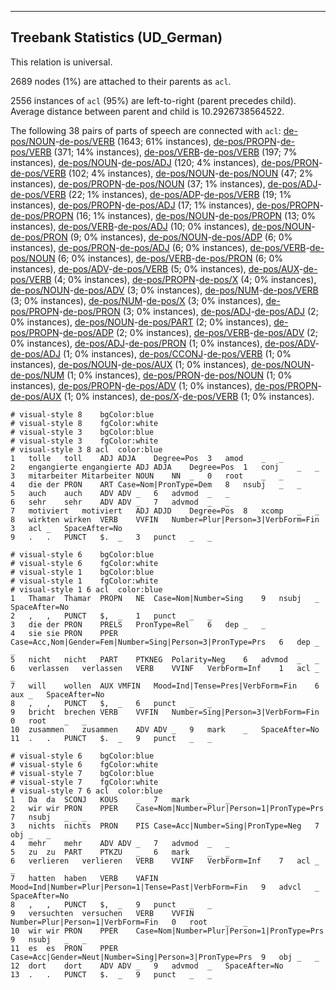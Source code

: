 

--------------------------------------------------------------------------------

## Treebank Statistics (UD_German)

This relation is universal.

2689 nodes (1%) are attached to their parents as `acl`.

2556 instances of `acl` (95%) are left-to-right (parent precedes child).
Average distance between parent and child is 10.2926738564522.

The following 38 pairs of parts of speech are connected with `acl`: [de-pos/NOUN]()-[de-pos/VERB]() (1643; 61% instances), [de-pos/PROPN]()-[de-pos/VERB]() (371; 14% instances), [de-pos/VERB]()-[de-pos/VERB]() (197; 7% instances), [de-pos/NOUN]()-[de-pos/ADJ]() (120; 4% instances), [de-pos/PRON]()-[de-pos/VERB]() (102; 4% instances), [de-pos/NOUN]()-[de-pos/NOUN]() (47; 2% instances), [de-pos/PROPN]()-[de-pos/NOUN]() (37; 1% instances), [de-pos/ADJ]()-[de-pos/VERB]() (22; 1% instances), [de-pos/ADP]()-[de-pos/VERB]() (19; 1% instances), [de-pos/PROPN]()-[de-pos/ADJ]() (17; 1% instances), [de-pos/PROPN]()-[de-pos/PROPN]() (16; 1% instances), [de-pos/NOUN]()-[de-pos/PROPN]() (13; 0% instances), [de-pos/VERB]()-[de-pos/ADJ]() (10; 0% instances), [de-pos/NOUN]()-[de-pos/PRON]() (9; 0% instances), [de-pos/NOUN]()-[de-pos/ADP]() (6; 0% instances), [de-pos/PRON]()-[de-pos/ADJ]() (6; 0% instances), [de-pos/VERB]()-[de-pos/NOUN]() (6; 0% instances), [de-pos/VERB]()-[de-pos/PRON]() (6; 0% instances), [de-pos/ADV]()-[de-pos/VERB]() (5; 0% instances), [de-pos/AUX]()-[de-pos/VERB]() (4; 0% instances), [de-pos/PROPN]()-[de-pos/X]() (4; 0% instances), [de-pos/NOUN]()-[de-pos/ADV]() (3; 0% instances), [de-pos/NUM]()-[de-pos/VERB]() (3; 0% instances), [de-pos/NUM]()-[de-pos/X]() (3; 0% instances), [de-pos/PROPN]()-[de-pos/PRON]() (3; 0% instances), [de-pos/ADJ]()-[de-pos/ADJ]() (2; 0% instances), [de-pos/NOUN]()-[de-pos/PART]() (2; 0% instances), [de-pos/PROPN]()-[de-pos/ADP]() (2; 0% instances), [de-pos/VERB]()-[de-pos/ADV]() (2; 0% instances), [de-pos/ADJ]()-[de-pos/PRON]() (1; 0% instances), [de-pos/ADV]()-[de-pos/ADJ]() (1; 0% instances), [de-pos/CCONJ]()-[de-pos/VERB]() (1; 0% instances), [de-pos/NOUN]()-[de-pos/AUX]() (1; 0% instances), [de-pos/NOUN]()-[de-pos/NUM]() (1; 0% instances), [de-pos/PRON]()-[de-pos/NOUN]() (1; 0% instances), [de-pos/PROPN]()-[de-pos/ADV]() (1; 0% instances), [de-pos/PROPN]()-[de-pos/AUX]() (1; 0% instances), [de-pos/X]()-[de-pos/VERB]() (1; 0% instances).


~~~ conllu
# visual-style 8	bgColor:blue
# visual-style 8	fgColor:white
# visual-style 3	bgColor:blue
# visual-style 3	fgColor:white
# visual-style 3 8 acl	color:blue
1	tolle	toll	ADJ	ADJA	Degree=Pos	3	amod	_	_
2	engangierte	engangierte	ADJ	ADJA	Degree=Pos	1	conj	_	_
3	mitarbeiter	Mitarbeiter	NOUN	NN	_	0	root	_	_
4	die	der	PRON	ART	Case=Nom|PronType=Dem	8	nsubj	_	_
5	auch	auch	ADV	ADV	_	6	advmod	_	_
6	sehr	sehr	ADV	ADV	_	7	advmod	_	_
7	motiviert	motiviert	ADJ	ADJD	Degree=Pos	8	xcomp	_	_
8	wirkten	wirken	VERB	VVFIN	Number=Plur|Person=3|VerbForm=Fin	3	acl	_	SpaceAfter=No
9	.	.	PUNCT	$.	_	3	punct	_	_

~~~


~~~ conllu
# visual-style 6	bgColor:blue
# visual-style 6	fgColor:white
# visual-style 1	bgColor:blue
# visual-style 1	fgColor:white
# visual-style 1 6 acl	color:blue
1	Thamar	Thamar	PROPN	NE	Case=Nom|Number=Sing	9	nsubj	_	SpaceAfter=No
2	,	,	PUNCT	$,	_	1	punct	_	_
3	die	der	PRON	PRELS	PronType=Rel	6	dep	_	_
4	sie	sie	PRON	PPER	Case=Acc,Nom|Gender=Fem|Number=Sing|Person=3|PronType=Prs	6	dep	_	_
5	nicht	nicht	PART	PTKNEG	Polarity=Neg	6	advmod	_	_
6	verlassen	verlassen	VERB	VVINF	VerbForm=Inf	1	acl	_	_
7	will	wollen	AUX	VMFIN	Mood=Ind|Tense=Pres|VerbForm=Fin	6	aux	_	SpaceAfter=No
8	,	,	PUNCT	$,	_	6	punct	_	_
9	bricht	brechen	VERB	VVFIN	Number=Sing|Person=3|VerbForm=Fin	0	root	_	_
10	zusammen	zusammen	ADV	ADV	_	9	mark	_	SpaceAfter=No
11	.	.	PUNCT	$.	_	9	punct	_	_

~~~


~~~ conllu
# visual-style 6	bgColor:blue
# visual-style 6	fgColor:white
# visual-style 7	bgColor:blue
# visual-style 7	fgColor:white
# visual-style 7 6 acl	color:blue
1	Da	da	SCONJ	KOUS	_	7	mark	_	_
2	wir	wir	PRON	PPER	Case=Nom|Number=Plur|Person=1|PronType=Prs	7	nsubj	_	_
3	nichts	nichts	PRON	PIS	Case=Acc|Number=Sing|PronType=Neg	7	obj	_	_
4	mehr	mehr	ADV	ADV	_	7	advmod	_	_
5	zu	zu	PART	PTKZU	_	6	mark	_	_
6	verlieren	verlieren	VERB	VVINF	VerbForm=Inf	7	acl	_	_
7	hatten	haben	VERB	VAFIN	Mood=Ind|Number=Plur|Person=1|Tense=Past|VerbForm=Fin	9	advcl	_	SpaceAfter=No
8	,	,	PUNCT	$,	_	9	punct	_	_
9	versuchten	versuchen	VERB	VVFIN	Number=Plur|Person=1|VerbForm=Fin	0	root	_	_
10	wir	wir	PRON	PPER	Case=Nom|Number=Plur|Person=1|PronType=Prs	9	nsubj	_	_
11	es	es	PRON	PPER	Case=Acc|Gender=Neut|Number=Sing|Person=3|PronType=Prs	9	obj	_	_
12	dort	dort	ADV	ADV	_	9	advmod	_	SpaceAfter=No
13	.	.	PUNCT	$.	_	9	punct	_	_

~~~


